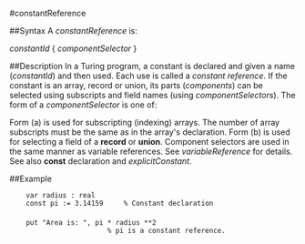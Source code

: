 
#constantReference

##Syntax
A _constantReference_ is:

_constantId_ { _componentSelector_ }




##Description
In a Turing program, a constant is declared and given a name (_constantId_) and then used. Each use is called a _constant reference_.
If the constant is an array, record or union, its parts (_components_) can be selected using subscripts and field names (using _componentSelectors_). The form of a _componentSelector_ is one of:




Form (a) is used for subscripting (indexing) arrays. The number of array subscripts must be the same as in the array's declaration. Form (b) is used for selecting a field of a **record** or **union**. Component selectors are used in the same manner as variable references. See _variableReference_ for details. See also **const** declaration and _explicitConstant_.



##Example



        var radius : real
        const pi := 3.14159     % Constant declaration
        
        put "Area is: ", pi * radius **2
                            % pi is a constant reference.

